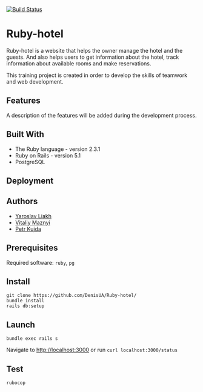 [![Build Status](https://semaphoreci.com/api/v1/ydionis/ruby-hotel/branches/master/shields_badge.svg)](https://semaphoreci.com/ydionis/ruby-hotel)

# Ruby-hotel

Ruby-hotel is a website that helps the owner manage the hotel and the guests. And also helps users to get information about the hotel, track information about available rooms and make reservations. 

This training project is created in order to develop the skills of teamwork and web development.

## Features

A description of the features will be added during the development process.

## Built With

* The Ruby language - version 2.3.1
* Ruby on Rails - version 5.1
* PostgreSQL

## Deployment

## Authors

* [Yaroslav Liakh](https://github.com/yashka713)
* [Vitaliy Maznyi](https://github.com/Vitaliy-Maznyi)
* [Petr Kujda](https://github.com/PeterKujda)

Prerequisites
-------------
Required software: `ruby`, `pg`

Install
-----------------
```
git clone https://github.com/DenisUA/Ruby-hotel/
bundle install
rails db:setup
```

Launch
------------
```
bundle exec rails s
```
Navigate to [http://localhost:3000](http://localhost:3000) or run `curl localhost:3000/status`

Test
-------------
`rubocop`
